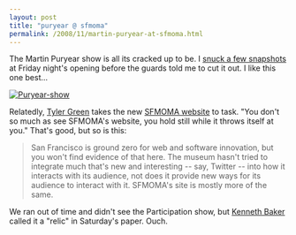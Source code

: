 ```yaml
---
layout: post
title: "puryear @ sfmoma"
permalink: /2008/11/martin-puryear-at-sfmoma.html
---
```


The Martin Puryear show is all its cracked up to be. I [snuck a few snapshots](http://www.flickr.com/photos/msippey/sets/72157608821062497/) at Friday night's opening before the guards told me to cut it out. I like this one best...

[![Puryear-show](https://sippey.typepad.com/.a/6a00d8341c4f5f53ef010535e3155a970b-320wi)](http://sippey.typepad.com/.a/6a00d8341c4f5f53ef010535e3155a970b-pi)

Relatedly, [Tyler Green](http://www.artsjournal.com/man/2008/11/sfmoma_has_a_new_website.html) takes the new [SFMOMA website](http://www.sfmoma.org/) to task. "You don't so much as see SFMOMA's website, you hold still while it throws itself at you." That's good, but so is this:

> San Francisco is ground zero for web and software innovation, but you won't find evidence of that here. The museum hasn't tried to integrate much that's new and interesting -- say, Twitter -- into how it interacts with its audience, not does it provide new ways for its audience to interact with it. SFMOMA's site is mostly more of the same.

We ran out of time and didn't see the Participation show, but [Kenneth Baker](http://www.sfgate.com/cgi-bin/article.cgi?f=/c/a/2008/11/08/DDSP13VM63.DTL) called it a "relic" in Saturday's paper. Ouch.